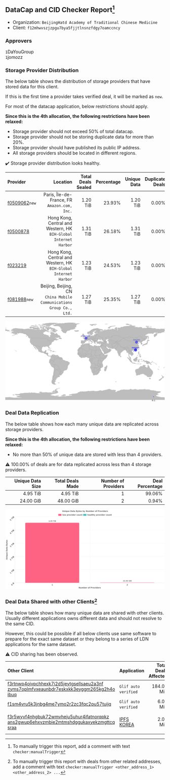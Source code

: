 ## DataCap and CID Checker Report[^1]
 - Organization: `BeijingHatd Academy of Traditional Chinese Medicine`
 - Client: `f12mhwvszjzpgu7bya5fjjtlnsnzfdgy7oamccncy`
### Approvers
`1`DaYouGroup<br/>`1`jomozz

### Storage Provider Distribution
The below table shows the distribution of storage providers that have stored data for this client.

If this is the first time a provider takes verified deal, it will be marked as `new`.

For most of the datacap application, below restrictions should apply.

**Since this is the 4th allocation, the following restrictions have been relaxed:**
 - Storage provider should not exceed 50% of total datacap.
 - Storage provider should not be storing duplicate data for more than 20%.
 - Storage provider should have published its public IP address.
 - All storage providers should be located in different regions.

✔️ Storage provider distribution looks healthy.

| Provider                                                  |                                                               Location | Total Deals Sealed | Percentage | Unique Data | Duplicate Deals |
| :-------------------------------------------------------- | ---------------------------------------------------------------------: | -----------------: | ---------: | ----------: | --------------: |
| [f0509062](https://filfox.info/en/address/f0509062)`new`  |                        Paris, Île-de-France, FR<br/>`Amazon.com, Inc.` |           1.20 TiB |     23.93% |    1.20 TiB |           0.00% |
| [f0500878](https://filfox.info/en/address/f0500878)       |    Hong Kong, Central and Western, HK<br/>`BIH-Global Internet Harbor` |           1.31 TiB |     26.18% |    1.31 TiB |           0.00% |
| [f023219](https://filfox.info/en/address/f023219)         |    Hong Kong, Central and Western, HK<br/>`BIH-Global Internet Harbor` |           1.23 TiB |     24.53% |    1.23 TiB |           0.00% |
| [f081988](https://filfox.info/en/address/f081988)`new`    | Beijing, Beijing, CN<br/>`China Mobile Communications Group Co., Ltd.` |           1.27 TiB |     25.35% |    1.27 TiB |           0.00% |

<img src="https://raw.githubusercontent.com/data-preservation-programs/filplus-checker-assets/main/filecoin-project/filecoin-plus-large-datasets/issues/1794/1685493451681.png"/>

### Deal Data Replication
The below table shows how each many unique data are replicated across storage providers.


**Since this is the 4th allocation, the following restrictions have been relaxed:**
- No more than 50% of unique data are stored with less than 4 providers.

⚠️ 100.00% of deals are for data replicated across less than 4 storage providers.

| Unique Data Size | Total Deals Made | Number of Providers | Deal Percentage |
| ---------------: | ---------------: | ------------------: | --------------: |
|         4.95 TiB |         4.95 TiB |                   1 |          99.06% |
|        24.00 GiB |        48.00 GiB |                   2 |           0.94% |

<img src="https://raw.githubusercontent.com/data-preservation-programs/filplus-checker-assets/main/filecoin-project/filecoin-plus-large-datasets/issues/1794/1685493452360.png"/>

### Deal Data Shared with other Clients[^3]
The below table shows how many unique data are shared with other clients.
Usually different applications owns different data and should not resolve to the same CID.

However, this could be possible if all below clients use same software to prepare for the exact same dataset or they belong to a series of LDN applications for the same dataset.

⚠️ CID sharing has been observed.

| Other Client                                                                                                                                                                                                              | Application                                                                               | Total Deals Affected | Unique CIDs | Approvers                                                |
| :------------------------------------------------------------------------------------------------------------------------------------------------------------------------------------------------------------------------ | :---------------------------------------------------------------------------------------- | -------------------: | ----------: | :------------------------------------------------------- |
| [f3rtnwp4ojvpchhexk7i2d5jeytgsellsaeu2a3nf<br/>zyms7oplmfvxeaunbdr7eskxkk3eyggm265kg2h4o<br/>ibuq](https://filfox.info/en/address/f3rtnwp4ojvpchhexk7i2d5jeytgsellsaeu2a3nfzyms7oplmfvxeaunbdr7eskxkk3eyggm265kg2h4oibuq) | `Glif auto verified`                                                                      |           184.00 MiB |          22 | Unknown                                                  |
| [f1sm4vru5k3jnbg4me7ymo2r2zc3fqc2pu57tuijq](https://filfox.info/en/address/f1sm4vru5k3jnbg4me7ymo2r2zc3fqc2pu57tuijq)                                                                                                     | `Glif auto verified`                                                                      |             6.00 MiB |           1 | Unknown                                                  |
| [f3r5wyvf4nhgbuk72wmvheju5uhur4ifatnorqpkz<br/>ans2gwup6ehxvzmbie2mtmshdggukaxyekzmgttcq<br/>sraa](https://filfox.info/en/address/f3r5wyvf4nhgbuk72wmvheju5uhur4ifatnorqpkzans2gwup6ehxvzmbie2mtmshdggukaxyekzmgttcqsraa) | [IPFS KOREA](https://github.com/filecoin-project/filecoin-plus-large-datasets/issues/147) |             2.00 MiB |           1 | `2`IreneYoung<br/>`2`MegTei<br/>`2`Reiers<br/>`1`s0nik42 |

[^1]: To manually trigger this report, add a comment with text `checker:manualTrigger`

[^2]: Deals from those addresses are combined into this report as they are specified with `checker:manualTrigger`

[^3]: To manually trigger this report with deals from other related addresses, add a comment with text `checker:manualTrigger <other_address_1> <other_address_2> ...`
